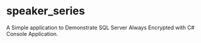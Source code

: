 # speaker_series
A Simple application to Demonstrate SQL Server Always Encrypted with C# Console Application.
